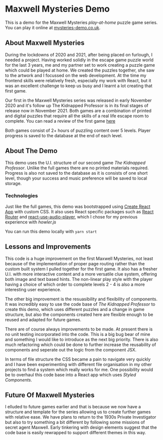 # Maxwell Mysteries Demo
This is a demo for the Maxwell Mysteries *play-at-home* puzzle game series. You can play it online at [mysteries-demo.co.uk](https://mysteries-demo.co.uk/).

## About Maxwell Mysteries
During the lockdowns of 2020 and 2021, after being placed on furlough, I needed a project. Having worked solidly in the escape game puzzle world for the last 3 years, me and my partner set to work creating a puzzle game which could be played at home. We created the puzzles together, she saw to the artwork and I focussed on the web development. At the time my frontend skills were relatively fresh, especially my work with React, but it was an excellent challenge to keep us busy and I learnt a lot creating that first game.

Our first in the Maxwell Mysteries series was released in early November 2020 and it's follow up The Kidnapped Professor is in its final stages of release now in November 2021. Both games are a combination of printed and digital puzzles that require all the skills of a real life escape room to complete. You can read a review of the first game [here](https://www.reviewtheroom.co.uk/paradox-parlours-maxwell-mysteries-the-disappearing-diamond-play-at-home/)

Both games consist of 2+ hours of puzzling content over 5 levels. Player progress is saved to the database at the end of each level.

## About The Demo
This demo uses the U.I. structure of our second game *The Kidnapped Professor*. Unlike the full games there are no printed materials required. Progress is also not saved to the database as it is consists of one short level, though your success and music preference will be saved to local storage.

### Technologies
Just like the full games, this demo was bootstrapped using [Create React App](https://github.com/facebook/create-react-app) with custom CSS. It also uses React specific packages such as [React Router](https://reactrouter.com/) and [react-use-audio-player](https://www.npmjs.com/package/react-use-audio-player), which I chose for my previous experience with *howler.js*

You can run this demo locally with `yarn start`

## Lessons and Improvements
This code is a huge improvement on the first Maxwell Mysteries, not least because of the implementation of proper page routing rather than the custom built system I pulled together for the first game. It also has a fresher U.I. with more interactive content and a more versatile clue system, offering both image and text based hints. The non-linear play style with the player having a choice of which order to complete levels 2 - 4 is also a more interesting user experience.

The other big improvement is the resuasibility and flexibility of components. It was incredibly easy to use the code base of *The Kidnapped Professor* to create this demo, which uses different puzzles and a change in game structure, but also the components created here are flexible enough to be reused and adapted for future games. 

There are of course always improvements to be made. At present there is no unit testing incorporated into the code. This is a big bug bear of mine and something I would like to introduce as the next big priority. There is also much refactoring which could be done to further increase the reusability of components and seperate out the logic from the component JSX. 

In terms of file structure the CSS became a pain to navigate very quickly and I have been experimenting with different file organisation in my other projects to find a system which really works for me. One possibility would be to overhaul this code base into a React app which uses *Styled Components*.

## Future Of Maxwell Mysteries
I elluded to future games earlier and that is because we now have a structure and template for the series allowing us to create further games with relative ease. We have plans to return to the 1930s Private Investigator but also to try something a bit different by following some missions of secret agent Maxwell. Early tinkering with design elements suggest that the code base is easily rewrapped to support different themes in this way. 